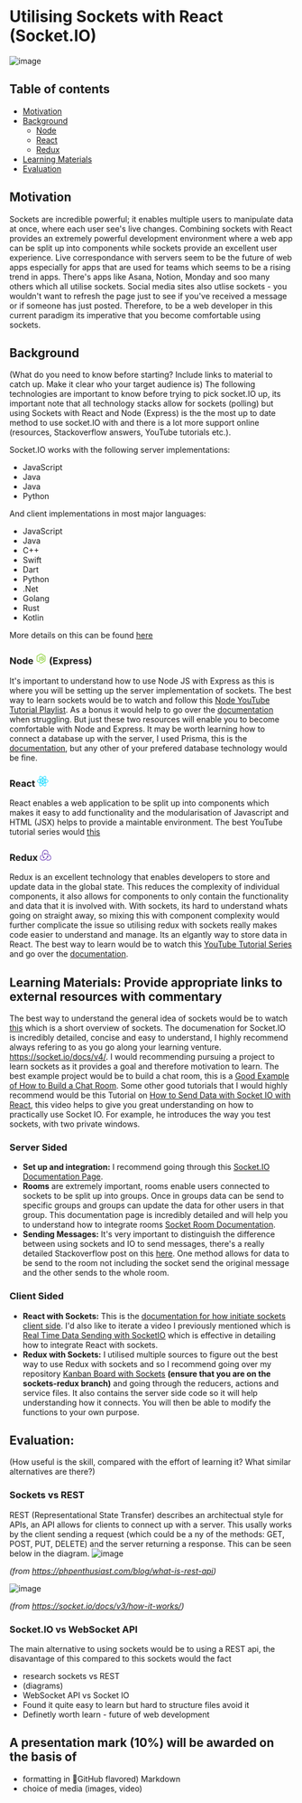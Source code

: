 # Utilising Sockets with React (Socket.IO)

![image](https://user-images.githubusercontent.com/65136145/165337658-0c527fa4-2116-4484-b006-b52ad83dda9d.png)

## Table of contents
- [Motivation](#motivation)
- [Background](#background)
    - [Node](#node)
    - [React](#react)
    - [Redux](#redux)
- [Learning Materials](#learning)
- [Evaluation](#evaluation)

## Motivation <a name="motivation"></a>
Sockets are incredible powerful; it enables multiple users to manipulate data at once, where each user see's live changes. Combining sockets with React provides an extremely powerful development environment where a web app can be split up into components while sockets provide an excellent user experience. Live correspondance with servers seem to be the future of web apps especially for apps that are used for teams which seems to be a rising trend in apps. There's apps like Asana, Notion, Monday and soo many others which all utilise sockets. Social media sites also utlise sockets - you wouldn't want to refresh the page just to see if you've received a message or if someone has just posted. Therefore, to be a web developer in this current paradigm its imperative that you become comfortable using sockets.

## Background <a name="background"></a>
(What do you need to know before starting? Include links to material to catch up. Make it clear who your target audience is)
The following technologies are important to know before trying to pick socket.IO up, its important note that all technology stacks allow for sockets (polling) but using Sockets with React and Node (Express) is the the most up to date method to use socket.IO with and there is a lot more support online (resources, Stackoverflow answers, YouTube tutorials etc.).

Socket.IO works with the following server implementations:
- JavaScript
- Java
- Java
- Python

And client implementations in most major languages:
- JavaScript
- Java
- C++
- Swift
- Dart
- Python
- .Net
- Golang
- Rust
- Kotlin

More details on this can be found [here](https://socket.io/docs/v4/)

### Node <img src='/icons/node.svg' width='20px'> (Express) <a name="node"></a>
It's important to understand how to use Node JS with Express as this is where you will be setting up the server implementation of sockets. The best way to learn sockets would be to watch and follow this [Node YouTube Tutorial Playlist](https://www.youtube.com/watch?v=zb3Qk8SG5Ms&list=PL4cUxeGkcC9jsz4LDYc6kv3ymONOKxwBU). As a bonus it would help to go over the [documentation](https://expressjs.com/) when struggling. But just these two resources will enable you to become comfortable with Node and Express. It may be worth learning how to connect a database up with the server, I used Prisma, this is the [documentation](https://www.prisma.io/), but any other of your prefered database technology would be fine.

### React <img src='/icons/react.svg' width='20px'> <a name="react"></a>
React enables a web application to be split up into components which makes it easy to add functionality and the modularisation of Javascript and HTML (JSX) helps to provide a maintable environment. The best YouTube tutorial series would [this](https://www.youtube.com/watch?v=j942wKiXFu8&list=PL4cUxeGkcC9gZD-Tvwfod2gaISzfRiP9d)

### Redux <img src='/icons/redux.svg' width='20px'> <a name="redux"></a>
Redux is an excellent technology that enables developers to store and update data in the global state. This reduces the complexity of individual components, it also allows for components to only contain the functionality and data that it is involved with. With sockets, its hard to understand whats going on straight away, so mixing this with component complexity would further complicate the issue so utilising redux with sockets really makes code easier to understand and manage. Its an elgantly way to store data in React. The best way to learn would be to watch this [YouTube Tutorial Series](https://www.youtube.com/watch?v=OxIDLw0M-m0&list=PL4cUxeGkcC9ij8CfkAY2RAGb-tmkNwQHG) and go over the [documentation](https://redux.js.org/).

## Learning Materials: Provide appropriate links to external resources with commentary <a name="learning"></a>
The best way to understand the general idea of sockets would be to watch [this](https://www.youtube.com/watch?v=1BfCnjr_Vjg) which is a short overview of sockets. The documenation for Socket.IO is incredibly detailed, concise and easy to understand, I highly recommend always refering to as you go along your learning venture. https://socket.io/docs/v4/. I would recommending pursuing a project to learn sockets as it provides a goal and therefore motivation to learn. The best example project would be to build a chat room, this is a [Good Example of How to Build a Chat Room](https://medium.com/swlh/chat-rooms-with-socket-io-25e9d1a05947). Some other good tutorials that I would highly recommend would be this Tutorial on [How to Send Data with Socket IO with React](https://www.youtube.com/watch?v=9HFwJ9hrmls), this video helps to give you great understanding on how to practically use Socket IO. For example, he introduces the way you test sockets, with two private windows.

### Server Sided
- **Set up and integration:** I recommend going through this [Socket.IO Documentation Page](https://socket.io/get-started/chat#integrating-socketio).
- **Rooms** are extremely important, rooms enable users connected to sockets to be split up into groups. Once in groups data can be send to specific groups and groups can update the data for other users in that group. This documentation page is incredibly detailed and will help you to understand how to integrate rooms [Socket Room Documentation](https://socket.io/docs/v3/rooms/).
- **Sending Messages:** It's very important to distinguish the difference between using sockets and IO to send messages, there's a really detailed Stackoverflow post on this [here](https://stackoverflow.com/questions/32674391/io-emit-vs-socket-emit). One method allows for data to be send to the room not including the socket send the original message and the other sends to the whole room.

### Client Sided 
- **React with Sockets:** This is the [documentation for how initiate sockets client side](https://socket.io/docs/v4/client-installation/). I'd also like to iterate a video I previously mentioned which is [Real Time Data Sending with SocketIO](https://www.youtube.com/watch?v=CgV8omlWq2o) which is effective in detailing how to integrate React with sockets.
- **Redux with Sockets:** I utilised multiple sources to figure out the best way to use Redux with sockets and so I recommend going over my repository [Kanban Board with Sockets](https://github.com/loukel/KanbanBoard/tree/sockets-redux/client/src) **(ensure that you are on the sockets-redux branch)** and going through the reducers, actions and service files. It also contains the server side code so it will help understanding how it connects. You will then be able to modify the functions to your own purpose.

## Evaluation: <a name="evaluation"></a>
(How useful is the skill, compared with the effort of learning it? What similar alternatives are there?)
### Sockets vs REST
REST (Representational State Transfer) describes an architectual style for APIs, an API allows for clients to connect up with a server. This usally works by the client sending a request (which could be a ny of the methods: GET, POST, PUT, DELETE) and the server returning a response. This can be seen below in the diagram.
![image](https://user-images.githubusercontent.com/65136145/165501072-b6058c12-adad-494c-b023-ba7267be323b.png)

*(from https://phpenthusiast.com/blog/what-is-rest-api)*

![image](https://user-images.githubusercontent.com/65136145/165497187-72a8fb13-eec5-4ac1-82d3-c3f99795d53f.png)

*(from https://socket.io/docs/v3/how-it-works/)*

### Socket.IO vs WebSocket API
The main alternative to using sockets would be to using a REST api, the disavantage of this compared to this sockets would the fact

- research sockets vs REST
- (diagrams)
- WebSocket API vs Socket IO
- Found it quite easy to learn but hard to structure files avoid it
- Definetly worth learn - future of web development

## A presentation mark (10%) will be awarded on the basis of
- formatting in ￿GitHub flavored) Markdown
- choice of media (images, video)
